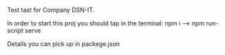 Test tast for Company DSN-IT.

In order to start this proj you should tap in the terminal: 
  npm i --> npm run-script serve

Details you can pick up in packege.json
